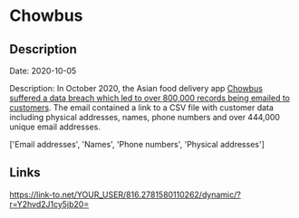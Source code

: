 # Chowbus

## Description

Date: 2020-10-05

Description:
In October 2020, the Asian food delivery app <a href="https://www.reddit.com/r/UIUC/comments/j5fcjp/chowbus_is_hacked_leaks_800000_entries_of/" target="_blank" rel="noopener">Chowbus suffered a data breach which led to over 800,000 records being emailed to customers</a>. The email contained a link to a CSV file with customer data including physical addresses, names, phone numbers and over 444,000 unique email addresses.


['Email addresses', 'Names', 'Phone numbers', 'Physical addresses']

## Links

https://link-to.net/YOUR_USER/816.2781580110262/dynamic/?r=Y2hvd2J1cy5jb20=